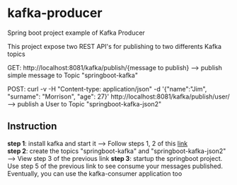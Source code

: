 # kafka-producer
Spring boot project example of Kafka Producer

This project expose two REST API's for publishing to two differents Kafka topics

GET: http://localhost:8081/kafka/publish/{message to publish} --> publish simple message to Topic "springboot-kafka"

POST: curl -v -H "Content-type: application/json" -d '{"name":"Jim", "surname": "Morrison", "age": 27}' http://localhost:8081/kafka/publish/user/ --> publish a User to Topic "springboot-kafka-json2"


## Instruction ##
**step 1**: install kafka and start it --> Follow steps 1, 2 of this <a href="https://kafka.apache.org/quickstart">link</a>  
**step 2**: create the topics "springboot-kafka" and "springboot-kafka-json2" --> View step 3 of the previous link
**step 3**: startup the springboot project. Use step 5 of the previous link to see consume your messages published. Eventually, you can use the kafka-consumer application too



